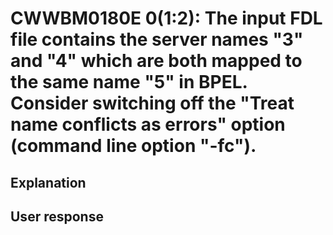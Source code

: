 # CWWBM0180E 0(1:2): The input FDL file contains the server names "3" and "4" which are both mapped to the same name "5" in BPEL. Consider switching off the "Treat name conflicts as errors" option (command line option "-fc").

## Explanation

## User response